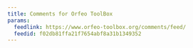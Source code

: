 ```yaml
---
title: Comments for Orfeo ToolBox
params:
  feedlink: https://www.orfeo-toolbox.org/comments/feed/
  feedid: f02db81ffa21f7654abf8a31b1349352
---
```

